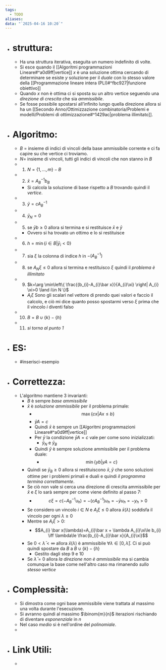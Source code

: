```yaml
---
tags:
  - TODO
aliases: 
data: "`2025-04-16 10:20`"
---
```

- # struttura:
	- Ha una struttura iterativa, eseguita un numero indefinito di volte.
	- Si esce quando il [[Algoritmi programmazioni Lineare#^a0d9ff|vertice]] $x$ è una soluzione ottima cercando di determinare se esiste $y$ soluzione per il _duale_ con lo stesso valore della [[Programmazione lineare intera (PLI)#^fbc927|funzione obiettivo]]
	- Quando $x$ non è ottima ci si sposta su un altro vertice seguendo una _direzione di crescita_ che sia _ammissibile_.
	- Se fosse possibile spostarsi all’infinito lungo quella direzione allora si ha un [[Secondo Anno/Ottimizzazione combinatoria/Problemi e modelli/Problemi di ottimizzazione#^1429ac|problema illimitato]].
- # Algoritmo:
	- $B$ = insieme di indici di vincoli della base ammissibile corrente e ci fa capire su che vertice ci troviamo.
	- $N=$ insieme di vincoli, tutti gli indici di vincoli che non stanno in $B$
	- 1) $N= \{1,...,m\}-B$
	- 2) $\bar x = A_{B}^{-1}b_{B}$
		- Si calcola la soluzione di base rispetto a $B$ trovando quindi il _vertice_.
	- 3) $\bar y = cA_{B}^{-1}$
	- 4) $\bar y _{N}=0$
	- 5) se $\bar y b\ge 0$ allora si termina e si restituisce $\bar x$ e $\bar y$ 
		- Ovvero si ha trovato un ottimo e lo si restituisce
	- 6) $h=\min \{i\in B | \bar y_{i} <0\}$
	- 7) sia $\xi$ la colonna di indice $h$ in $-(A_{B}^{-1})$
	- 8) se $A_{N} \xi \le 0$ allora si termina e restituisco $\xi$ quindi il _problema è illimitato_
	- 9) $k=\arg \min\left\{ \frac{{b_{i}-A_{i}\bar x}}{A_{i}\xi} \right| A_{i} \xi>0 \land i\in N \}$
		- $A_{i}\xi$ Sono gli scalari nel vettore di prendo quei valori e faccio il calcolo, e ciò mi dice quanto posso spostarmi verso $\xi$ prima che il vincolo ${i}$ diventi falso 
	- 10) $B= B\cup \{k\} -\{h\}$
	- 11) _si torna al punto 1_
- # ES:
	- #inserisci-esempio 
- # Correttezza:
	- L'algoritmo mantiene 3 invarianti:
		- $B$ è sempre _base ammissibile_
		- $\bar x$ è _soluzione ammissibile_ per il problema primale:
			- $$\max \{cx | Ax\le b\}$$
			- $\bar y A = c$
			- Quindi $\bar x$ è sempre un [[Algoritmi programmazioni Lineare#^a0d9ff|vertice]]
			- Per $\bar y$ la condizione $\bar y A=c$ vale per come sono inizializzati:
				- $\bar y _{N}$ e $\bar y_{B}$ 
			- Quindi $\bar y$ è sempre soluzione ammissibile per il problema duale:
				- $$\min \{y b | yA=c\}$$
		- Quindi se $\bar y_{B}\ge 0$ allora si restituiscono $\bar x, \bar y$ che sono soluzioni ottime per i problemi primali e duali e quindi _il programma termina correttamente_.
		- Se ciò non vale si cerca una direzione di crescita ammissibile per $\bar x$ e $\xi$ lo sarà sempre per come viene definito al passo 7:
			- $$c \xi = c(-A_{B}^{-1} u_{h})=-(cA_{B}^{-1})u_{h}=-\bar y u_{h}=-y_{h}>0$$
		- Se considero un vincolo $i\in N$ e $A_{i} \xi \le 0$ allora $\bar x(\lambda)$ soddisfa il vincolo per ogni $\lambda \ge 0$
		- Mentre se $A_{i} \xi >0$:
			- $$A_{i} \bar x(\lambda)=A_{i}\bar x + \lambda A_{i}\xi\le b_{i} \iff  \lambda\le \frac{b_{i}-A_{i}\bar x}{A_{i}\xi}$$
		- Se $0<\bar\lambda<\infty$ allora $\bar x(\lambda)$ è ammissibile $\forall \lambda\in [0,\bar \lambda]$. Ci si può quindi spostare da $B$ a $B\cup \{k\}-\{h\}$
			- Gestito dagli step 9 e 10
		- Se $\bar \lambda=0$ allora _la direzione non è ammissibile_ ma si cambia comunque la base come nell'altro caso ma rimanendo _sullo stesso vertice_ 
- # Complessità:
	- Si dimostra come ogni base ammissibile viene trattata al massimo una volta durante l'esecuzione.
	- Si avranno quindi al massimo $\binom{m}{n}$ iterazioni rischiando di diventare _esponenziale_ in $n$
	- Nel caso _medio_ si è nell'ordine del _polinomiale_.
	- 
- # Link Utili:
	- 